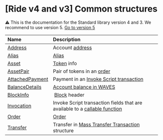 # [Ride v4 and v3] Common structures

:warning: This is the documentation for the Standard library version 4 and 3. We recommend to use version 5. [Go to version 5](/en/ride/structures/common-structures/)

| Name | Description |
| :--- | :--- |
| [Address](/en/ride/v4/structures/common-structures/address) | Account [address](/en/blockchain/account/address) |
| [Alias](/en/ride/v4/structures/common-structures/alias) | [Alias](/en/blockchain/account/alias) |
| [Asset](/en/ride/v4/structures/common-structures/asset) | [Token](/en/blockchain/token/) info |
| [AssetPair](/en/ride/v4/structures/common-structures/asset-pair) | Pair of tokens in an [order](/en/blockchain/order) |
| [AttachedPayment](/en/ride/v4/structures/common-structures/attached-payment) | Payment in an [Invoke Script transaction](/en/blockchain/transaction-type/invoke-script-transaction) |
| [BalanceDetails](/ru/ride/v4/structures/common-structures/balance-details) | [Account balance in WAVES](/en/blockchain/account/account-balance) |
| [BlockInfo](/en/ride/v4/structures/common-structures/block-info) | [Block](/en/blockchain/block/) header |
| [Invocation](/en/ride/v4/structures/common-structures/invocation) | Invoke Script transaction fields that are available to a [callable function](/en/ride/v4/functions/callable-function) |
| [Order](/en/ride/v4/structures/common-structures/order) | [Order](/en/blockchain/order) |
| [Transfer](/en/ride/v4/structures/common-structures/transfer) | Transfer in [Mass Transfer Transaction](/en/blockchain/transaction-type/mass-transfer-transaction) structure |
